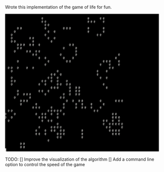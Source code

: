 Wrote this implementation of the game of life for fun.

![](https://github.com/NIMogen/GameofLife/blob/main/life.gif)

TODO:
[] Improve the visualization of the algorithm
[] Add a command line option to control the speed of the game
